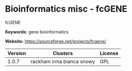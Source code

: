 # Bioinformatics misc - fcGENE

fcGENE

**Keywords:** gene bioinformatics

**Website:** <https://sourceforge.net/projects/fcgene/>

| Version | Clusters | License |
| ------- | -------- | ------- |
| 1.0.7 | rackham irma bianca snowy | GPL |
